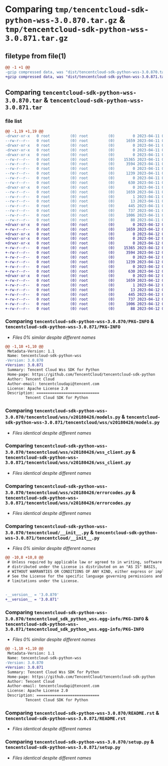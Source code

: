 # Comparing `tmp/tencentcloud-sdk-python-wss-3.0.870.tar.gz` & `tmp/tencentcloud-sdk-python-wss-3.0.871.tar.gz`

## filetype from file(1)

```diff
@@ -1 +1 @@
-gzip compressed data, was "dist/tencentcloud-sdk-python-wss-3.0.870.tar", last modified: Tue Apr 11 04:04:27 2023, max compression
+gzip compressed data, was "dist/tencentcloud-sdk-python-wss-3.0.871.tar", last modified: Wed Apr 12 00:47:49 2023, max compression
```

## Comparing `tencentcloud-sdk-python-wss-3.0.870.tar` & `tencentcloud-sdk-python-wss-3.0.871.tar`

### file list

```diff
@@ -1,19 +1,19 @@
-drwxr-xr-x   0 root         (0) root         (0)        0 2023-04-11 04:04:27.000000 tencentcloud-sdk-python-wss-3.0.870/
--rw-r--r--   0 root         (0) root         (0)     1659 2023-04-11 04:04:27.000000 tencentcloud-sdk-python-wss-3.0.870/PKG-INFO
-drwxr-xr-x   0 root         (0) root         (0)        0 2023-04-11 04:04:27.000000 tencentcloud-sdk-python-wss-3.0.870/tencentcloud/
-drwxr-xr-x   0 root         (0) root         (0)        0 2023-04-11 04:04:27.000000 tencentcloud-sdk-python-wss-3.0.870/tencentcloud/wss/
-drwxr-xr-x   0 root         (0) root         (0)        0 2023-04-11 04:04:27.000000 tencentcloud-sdk-python-wss-3.0.870/tencentcloud/wss/v20180426/
--rw-r--r--   0 root         (0) root         (0)    15365 2023-04-11 04:04:27.000000 tencentcloud-sdk-python-wss-3.0.870/tencentcloud/wss/v20180426/models.py
--rw-r--r--   0 root         (0) root         (0)     3594 2023-04-11 04:04:27.000000 tencentcloud-sdk-python-wss-3.0.870/tencentcloud/wss/v20180426/wss_client.py
--rw-r--r--   0 root         (0) root         (0)        0 2023-04-11 04:04:27.000000 tencentcloud-sdk-python-wss-3.0.870/tencentcloud/wss/v20180426/__init__.py
--rw-r--r--   0 root         (0) root         (0)     1239 2023-04-11 04:04:27.000000 tencentcloud-sdk-python-wss-3.0.870/tencentcloud/wss/v20180426/errorcodes.py
--rw-r--r--   0 root         (0) root         (0)        0 2023-04-11 04:04:27.000000 tencentcloud-sdk-python-wss-3.0.870/tencentcloud/wss/__init__.py
--rw-r--r--   0 root         (0) root         (0)      630 2023-04-11 04:04:27.000000 tencentcloud-sdk-python-wss-3.0.870/tencentcloud/__init__.py
-drwxr-xr-x   0 root         (0) root         (0)        0 2023-04-11 04:04:27.000000 tencentcloud-sdk-python-wss-3.0.870/tencentcloud_sdk_python_wss.egg-info/
--rw-r--r--   0 root         (0) root         (0)     1659 2023-04-11 04:04:27.000000 tencentcloud-sdk-python-wss-3.0.870/tencentcloud_sdk_python_wss.egg-info/PKG-INFO
--rw-r--r--   0 root         (0) root         (0)        1 2023-04-11 04:04:27.000000 tencentcloud-sdk-python-wss-3.0.870/tencentcloud_sdk_python_wss.egg-info/dependency_links.txt
--rw-r--r--   0 root         (0) root         (0)       13 2023-04-11 04:04:27.000000 tencentcloud-sdk-python-wss-3.0.870/tencentcloud_sdk_python_wss.egg-info/top_level.txt
--rw-r--r--   0 root         (0) root         (0)      445 2023-04-11 04:04:27.000000 tencentcloud-sdk-python-wss-3.0.870/tencentcloud_sdk_python_wss.egg-info/SOURCES.txt
--rw-r--r--   0 root         (0) root         (0)      737 2023-04-11 04:04:27.000000 tencentcloud-sdk-python-wss-3.0.870/README.rst
--rw-r--r--   0 root         (0) root         (0)     1006 2023-04-11 04:04:27.000000 tencentcloud-sdk-python-wss-3.0.870/setup.py
--rw-r--r--   0 root         (0) root         (0)       88 2023-04-11 04:04:27.000000 tencentcloud-sdk-python-wss-3.0.870/setup.cfg
+drwxr-xr-x   0 root         (0) root         (0)        0 2023-04-12 00:47:49.000000 tencentcloud-sdk-python-wss-3.0.871/
+-rw-r--r--   0 root         (0) root         (0)     1659 2023-04-12 00:47:49.000000 tencentcloud-sdk-python-wss-3.0.871/PKG-INFO
+drwxr-xr-x   0 root         (0) root         (0)        0 2023-04-12 00:47:49.000000 tencentcloud-sdk-python-wss-3.0.871/tencentcloud/
+drwxr-xr-x   0 root         (0) root         (0)        0 2023-04-12 00:47:49.000000 tencentcloud-sdk-python-wss-3.0.871/tencentcloud/wss/
+drwxr-xr-x   0 root         (0) root         (0)        0 2023-04-12 00:47:49.000000 tencentcloud-sdk-python-wss-3.0.871/tencentcloud/wss/v20180426/
+-rw-r--r--   0 root         (0) root         (0)    15365 2023-04-12 00:47:49.000000 tencentcloud-sdk-python-wss-3.0.871/tencentcloud/wss/v20180426/models.py
+-rw-r--r--   0 root         (0) root         (0)     3594 2023-04-12 00:47:49.000000 tencentcloud-sdk-python-wss-3.0.871/tencentcloud/wss/v20180426/wss_client.py
+-rw-r--r--   0 root         (0) root         (0)        0 2023-04-12 00:47:49.000000 tencentcloud-sdk-python-wss-3.0.871/tencentcloud/wss/v20180426/__init__.py
+-rw-r--r--   0 root         (0) root         (0)     1239 2023-04-12 00:47:49.000000 tencentcloud-sdk-python-wss-3.0.871/tencentcloud/wss/v20180426/errorcodes.py
+-rw-r--r--   0 root         (0) root         (0)        0 2023-04-12 00:47:49.000000 tencentcloud-sdk-python-wss-3.0.871/tencentcloud/wss/__init__.py
+-rw-r--r--   0 root         (0) root         (0)      630 2023-04-12 00:47:49.000000 tencentcloud-sdk-python-wss-3.0.871/tencentcloud/__init__.py
+drwxr-xr-x   0 root         (0) root         (0)        0 2023-04-12 00:47:49.000000 tencentcloud-sdk-python-wss-3.0.871/tencentcloud_sdk_python_wss.egg-info/
+-rw-r--r--   0 root         (0) root         (0)     1659 2023-04-12 00:47:49.000000 tencentcloud-sdk-python-wss-3.0.871/tencentcloud_sdk_python_wss.egg-info/PKG-INFO
+-rw-r--r--   0 root         (0) root         (0)        1 2023-04-12 00:47:49.000000 tencentcloud-sdk-python-wss-3.0.871/tencentcloud_sdk_python_wss.egg-info/dependency_links.txt
+-rw-r--r--   0 root         (0) root         (0)       13 2023-04-12 00:47:49.000000 tencentcloud-sdk-python-wss-3.0.871/tencentcloud_sdk_python_wss.egg-info/top_level.txt
+-rw-r--r--   0 root         (0) root         (0)      445 2023-04-12 00:47:49.000000 tencentcloud-sdk-python-wss-3.0.871/tencentcloud_sdk_python_wss.egg-info/SOURCES.txt
+-rw-r--r--   0 root         (0) root         (0)      737 2023-04-12 00:47:49.000000 tencentcloud-sdk-python-wss-3.0.871/README.rst
+-rw-r--r--   0 root         (0) root         (0)     1006 2023-04-12 00:47:49.000000 tencentcloud-sdk-python-wss-3.0.871/setup.py
+-rw-r--r--   0 root         (0) root         (0)       88 2023-04-12 00:47:49.000000 tencentcloud-sdk-python-wss-3.0.871/setup.cfg
```

### Comparing `tencentcloud-sdk-python-wss-3.0.870/PKG-INFO` & `tencentcloud-sdk-python-wss-3.0.871/PKG-INFO`

 * *Files 0% similar despite different names*

```diff
@@ -1,10 +1,10 @@
 Metadata-Version: 1.1
 Name: tencentcloud-sdk-python-wss
-Version: 3.0.870
+Version: 3.0.871
 Summary: Tencent Cloud Wss SDK for Python
 Home-page: https://github.com/TencentCloud/tencentcloud-sdk-python
 Author: Tencent Cloud
 Author-email: tencentcloudapi@tencent.com
 License: Apache License 2.0
 Description: ============================
         Tencent Cloud SDK for Python
```

### Comparing `tencentcloud-sdk-python-wss-3.0.870/tencentcloud/wss/v20180426/models.py` & `tencentcloud-sdk-python-wss-3.0.871/tencentcloud/wss/v20180426/models.py`

 * *Files identical despite different names*

### Comparing `tencentcloud-sdk-python-wss-3.0.870/tencentcloud/wss/v20180426/wss_client.py` & `tencentcloud-sdk-python-wss-3.0.871/tencentcloud/wss/v20180426/wss_client.py`

 * *Files identical despite different names*

### Comparing `tencentcloud-sdk-python-wss-3.0.870/tencentcloud/wss/v20180426/errorcodes.py` & `tencentcloud-sdk-python-wss-3.0.871/tencentcloud/wss/v20180426/errorcodes.py`

 * *Files identical despite different names*

### Comparing `tencentcloud-sdk-python-wss-3.0.870/tencentcloud/__init__.py` & `tencentcloud-sdk-python-wss-3.0.871/tencentcloud/__init__.py`

 * *Files 0% similar despite different names*

```diff
@@ -10,8 +10,8 @@
 # Unless required by applicable law or agreed to in writing, software
 # distributed under the License is distributed on an "AS IS" BASIS,
 # WITHOUT WARRANTIES OR CONDITIONS OF ANY KIND, either express or implied.
 # See the License for the specific language governing permissions and
 # limitations under the License.
 
 
-__version__ = '3.0.870'
+__version__ = '3.0.871'
```

### Comparing `tencentcloud-sdk-python-wss-3.0.870/tencentcloud_sdk_python_wss.egg-info/PKG-INFO` & `tencentcloud-sdk-python-wss-3.0.871/tencentcloud_sdk_python_wss.egg-info/PKG-INFO`

 * *Files 0% similar despite different names*

```diff
@@ -1,10 +1,10 @@
 Metadata-Version: 1.1
 Name: tencentcloud-sdk-python-wss
-Version: 3.0.870
+Version: 3.0.871
 Summary: Tencent Cloud Wss SDK for Python
 Home-page: https://github.com/TencentCloud/tencentcloud-sdk-python
 Author: Tencent Cloud
 Author-email: tencentcloudapi@tencent.com
 License: Apache License 2.0
 Description: ============================
         Tencent Cloud SDK for Python
```

### Comparing `tencentcloud-sdk-python-wss-3.0.870/README.rst` & `tencentcloud-sdk-python-wss-3.0.871/README.rst`

 * *Files identical despite different names*

### Comparing `tencentcloud-sdk-python-wss-3.0.870/setup.py` & `tencentcloud-sdk-python-wss-3.0.871/setup.py`

 * *Files identical despite different names*

